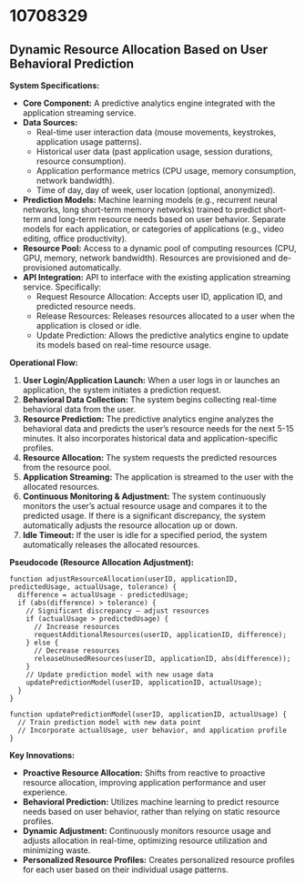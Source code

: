 # 10708329

## Dynamic Resource Allocation Based on User Behavioral Prediction

**System Specifications:**

*   **Core Component:** A predictive analytics engine integrated with the application streaming service.
*   **Data Sources:**
    *   Real-time user interaction data (mouse movements, keystrokes, application usage patterns).
    *   Historical user data (past application usage, session durations, resource consumption).
    *   Application performance metrics (CPU usage, memory consumption, network bandwidth).
    *   Time of day, day of week, user location (optional, anonymized).
*   **Prediction Models:** Machine learning models (e.g., recurrent neural networks, long short-term memory networks) trained to predict short-term and long-term resource needs based on user behavior.  Separate models for each application, or categories of applications (e.g., video editing, office productivity).
*   **Resource Pool:** Access to a dynamic pool of computing resources (CPU, GPU, memory, network bandwidth). Resources are provisioned and de-provisioned automatically.
*   **API Integration:**  API to interface with the existing application streaming service. Specifically:
    *   Request Resource Allocation:  Accepts user ID, application ID, and predicted resource needs.
    *   Release Resources:  Releases resources allocated to a user when the application is closed or idle.
    *   Update Prediction:  Allows the predictive analytics engine to update its models based on real-time resource usage.

**Operational Flow:**

1.  **User Login/Application Launch:** When a user logs in or launches an application, the system initiates a prediction request.
2.  **Behavioral Data Collection:** The system begins collecting real-time behavioral data from the user.
3.  **Resource Prediction:** The predictive analytics engine analyzes the behavioral data and predicts the user’s resource needs for the next 5-15 minutes.  It also incorporates historical data and application-specific profiles.
4.  **Resource Allocation:** The system requests the predicted resources from the resource pool.
5.  **Application Streaming:** The application is streamed to the user with the allocated resources.
6.  **Continuous Monitoring & Adjustment:** The system continuously monitors the user’s actual resource usage and compares it to the predicted usage.  If there is a significant discrepancy, the system automatically adjusts the resource allocation up or down.
7.  **Idle Timeout:**  If the user is idle for a specified period, the system automatically releases the allocated resources.

**Pseudocode (Resource Allocation Adjustment):**

```
function adjustResourceAllocation(userID, applicationID, predictedUsage, actualUsage, tolerance) {
  difference = actualUsage - predictedUsage;
  if (abs(difference) > tolerance) {
    // Significant discrepancy – adjust resources
    if (actualUsage > predictedUsage) {
      // Increase resources
      requestAdditionalResources(userID, applicationID, difference);
    } else {
      // Decrease resources
      releaseUnusedResources(userID, applicationID, abs(difference));
    }
    // Update prediction model with new usage data
    updatePredictionModel(userID, applicationID, actualUsage);
  }
}

function updatePredictionModel(userID, applicationID, actualUsage) {
  // Train prediction model with new data point
  // Incorporate actualUsage, user behavior, and application profile
}
```

**Key Innovations:**

*   **Proactive Resource Allocation:**  Shifts from reactive to proactive resource allocation, improving application performance and user experience.
*   **Behavioral Prediction:**  Utilizes machine learning to predict resource needs based on user behavior, rather than relying on static resource profiles.
*   **Dynamic Adjustment:**  Continuously monitors resource usage and adjusts allocation in real-time, optimizing resource utilization and minimizing waste.
*   **Personalized Resource Profiles:**  Creates personalized resource profiles for each user based on their individual usage patterns.